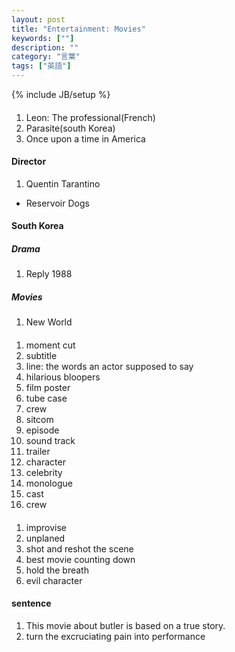 ```yaml
---
layout: post
title: "Entertainment: Movies"
keywords: [""]
description: ""
category: "言葉"
tags: ["英語"]
---
```

{% include JB/setup %}

#### 
1. Leon: The professional(French) 
2. Parasite(south Korea)
3. Once upon a time in America


#### Director
1. Quentin Tarantino
- Reservoir Dogs

#### South Korea

##### Drama
1. Reply 1988

##### Movies
1. New World



#### 
1. moment cut
2. subtitle
3. line: the words an actor supposed to say
3. hilarious bloopers
4. film poster
5. tube case
6. crew
7. sitcom
8. episode
9. sound track
1. trailer
2. character
3. celebrity
4. monologue
5. cast
6. crew


####
1. improvise
2. unplaned
3. shot and reshot the scene
4. best movie counting down
5. hold the breath
6. evil character

#### sentence
1. This movie about butler is based on a true story.
2. turn the excruciating pain into performance





